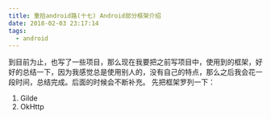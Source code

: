 ```yaml
---
title: 重拾android路(十七) Android部分框架介绍
date: 2018-02-03 23:17:14
tags:
  - android
---
```


到目前为止，也写了一些项目，那么现在我要把之前写项目中，使用到的框架，好好的总结一下，因为我感觉总是使用别人的，没有自己的特点，那么之后我会花一段时间，总结完成。后面的时候会不断补充。
先把框架罗列一下：
<!--more-->
1. Gilde
2. OkHttp



